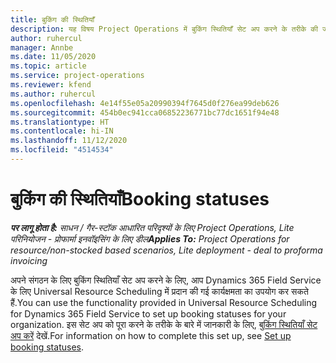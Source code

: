 ```yaml
---
title: बुकिंग की स्थितियाँ
description: यह विषय Project Operations में बुकिंग स्थितियाँ सेट अप करने के तरीके की जानकारी का लिंक प्रदान करता है.
author: ruhercul
manager: Annbe
ms.date: 11/05/2020
ms.topic: article
ms.service: project-operations
ms.reviewer: kfend
ms.author: ruhercul
ms.openlocfilehash: 4e14f55e05a20990394f7645d0f276ea99deb626
ms.sourcegitcommit: 454b0ec941cca06852236771bc77dc1651f94e48
ms.translationtype: HT
ms.contentlocale: hi-IN
ms.lasthandoff: 11/12/2020
ms.locfileid: "4514534"
---
```

# <a name="booking-statuses"></a><span data-ttu-id="3312e-103">बुकिंग की स्थितियाँ</span><span class="sxs-lookup"><span data-stu-id="3312e-103">Booking statuses</span></span>

<span data-ttu-id="3312e-104">_**पर लागू होता है:** साधन / गैर-स्टॉक आधारित परिदृश्यों के लिए Project Operations, Lite परिनियोजन - प्रोफार्मा इनवॉइसिंग के लिए डील_</span><span class="sxs-lookup"><span data-stu-id="3312e-104">_**Applies To:** Project Operations for resource/non-stocked based scenarios, Lite deployment - deal to proforma invoicing_</span></span>

<span data-ttu-id="3312e-105">अपने संगठन के लिए बुकिंग स्थितियाँ सेट अप करने के लिए, आप Dynamics 365 Field Service के लिए Universal Resource Scheduling में प्रदान की गई कार्यक्षमता का उपयोग कर सकते हैं.</span><span class="sxs-lookup"><span data-stu-id="3312e-105">You can use the functionality provided in Universal Resource Scheduling for Dynamics 365 Field Service to set up booking statuses for your organization.</span></span> <span data-ttu-id="3312e-106">इस सेट अप को पूरा करने के तरीके के बारे में जानकारी के लिए, [बुकिंग स्थितियाँ सेट अप करें](https://docs.microsoft.com/dynamics365/field-service/set-up-booking-statuses) देखें.</span><span class="sxs-lookup"><span data-stu-id="3312e-106">For information on how to complete this set up, see [Set up booking statuses](https://docs.microsoft.com/dynamics365/field-service/set-up-booking-statuses).</span></span>
